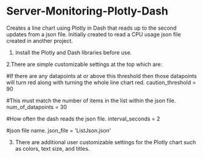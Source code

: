 # Server-Monitoring-Plotly-Dash
Creates a line chart using Plotly in Dash that reads up to the second updates from a json file. Initially created to read a CPU usage json file created in another project.



1. Install the Plotly and Dash libraries before use.


2.There are simple customizable settings at the top which are:

#If there are any datapoints at or above this threshold then those datapoints will turn red along with turning the whole line chart red.
caution_threshold = 90

#This must match the number of items in the list within the json file.
num_of_datapoints = 30

#How often the dash reads the json file.
interval_seconds = 2

#json file name.
json_file = 'ListJson.json'


3. There are additional user customizable settings for the Plotly chart such as colors, text size, and titles.
